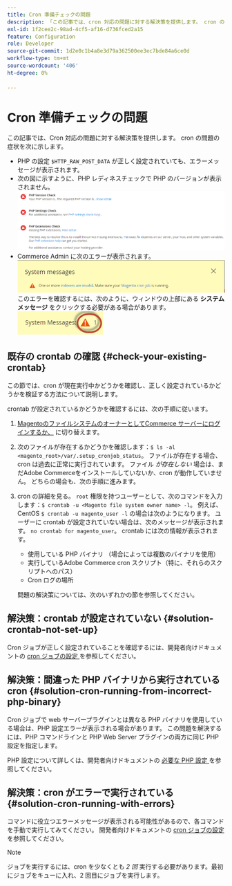 ```yaml
---
title: Cron 準備チェックの問題
description: 「この記事では、cron 対応の問題に対する解決策を提供します。 cron の問題の症状を次に示します。」
exl-id: 1f2cee2c-98ad-4cf5-af16-d736fced2a15
feature: Configuration
role: Developer
source-git-commit: 1d2e0c1b4a8e3d79a362500ee3ec7bde84a6ce0d
workflow-type: tm+mt
source-wordcount: '406'
ht-degree: 0%

---
```


# Cron 準備チェックの問題

この記事では、Cron 対応の問題に対する解決策を提供します。 cron の問題の症状を次に示します。

* PHP の設定 `$HTTP_RAW_POST_DATA` が正しく設定されていても、エラーメッセージが表示されます。
* 次の図に示すように、PHP レディネスチェックで PHP のバージョンが表示されません。
  ![upgr-tshoot-no-cron.png](assets/upgr-tshoot-no-cron.png)
* Commerce Admin に次のエラーが表示されます。
  ![compman-cron-not-running.png](assets/compman-cron-not-running.png)
このエラーを確認するには、次のように、ウィンドウの上部にある **システムメッセージ** をクリックする必要がある場合があります。
  ![compman_sys-messages.png](assets/compman_sys-messages.png)

## 既存の crontab の確認 {#check-your-existing-crontab}

この節では、cron が現在実行中かどうかを確認し、正しく設定されているかどうかを検証する方法について説明します。

crontab が設定されているかどうかを確認するには、次の手順に従います。

1. [MagentoのファイルシステムのオーナーとしてCommerce サーバーにログインするか、](https://devdocs.magento.com/guides/v2.3/install-gde/prereq/file-sys-perms-over.html) に切り替えます。
1. 次のファイルが存在するかどうかを確認します：`$ ls -al <magento_root>/var/.setup_cronjob_status`。 ファイルが存在する場合、cron は過去に正常に実行されています。 ファイル *が存在しない* 場合は、まだAdobe Commerceをインストールしていないか、cron が動作していません。 どちらの場合も、次の手順に進みます。
1. cron の詳細を見る。 `root` 権限を持つユーザーとして、次のコマンドを入力します：`$ crontab -u <Magento file system owner name> -l`。 例えば、CentOS `$ crontab -u magento_user -l` の場合は次のようになります。 ユーザーに crontab が設定されていない場合は、次のメッセージが表示されます。    `no crontab for magento_user`。 crontab には次の情報が表示されます。
   * 使用している PHP バイナリ （場合によっては複数のバイナリを使用）
   * 実行しているAdobe Commerce cron スクリプト（特に、それらのスクリプトへのパス）
   * Cron ログの場所

   問題の解決策については、次のいずれかの節を参照してください。

## 解決策：crontab が設定されていない {#solution-crontab-not-set-up}

Cron ジョブが正しく設定されていることを確認するには、開発者向けドキュメントの [cron ジョブの設定 ](https://devdocs.magento.com/guides/v2.3/install-gde/install/post-install-config.html#post-install-cron) を参照してください。

## 解決策：間違った PHP バイナリから実行されている cron {#solution-cron-running-from-incorrect-php-binary}

Cron ジョブで web サーバープラグインとは異なる PHP バイナリを使用している場合は、PHP 設定エラーが表示される場合があります。 この問題を解決するには、PHP コマンドラインと PHP Web Server プラグインの両方に同じ PHP 設定を指定します。

PHP 設定について詳しくは、開発者向けドキュメントの [ 必要な PHP 設定 ](https://devdocs.magento.com/guides/v2.3/install-gde/prereq/php-settings.html) を参照してください。

## 解決策：cron がエラーで実行されている {#solution-cron-running-with-errors}

コマンドに役立つエラーメッセージが表示される可能性があるので、各コマンドを手動で実行してみてください。 開発者向けドキュメントの [cron ジョブの設定 ](https://devdocs.magento.com/guides/v2.3/install-gde/install/post-install-config.html#post-install-cron) を参照してください。

>[!NOTE]
>
>ジョブを実行するには、cron を少なくとも *2 回* 実行する必要があります。最初にジョブをキューに入れ、2 回目にジョブを実行します。
